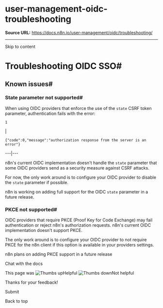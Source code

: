 # user-management-oidc-troubleshooting

**Source URL:** https://docs.n8n.io/user-management/oidc/troubleshooting/

---

Skip to content 

[ ](https://github.com/n8n-io/n8n-docs/edit/main/docs/user-management/oidc/troubleshooting.md "Edit this page")

# Troubleshooting OIDC SSO#

## Known issues#

### State parameter not supported#

When using OIDC providers that enforce the use of the `state` CSRF token parameter, authentication fails with the error:
    
    
    1

| 
    
    
    {"code":0,"message":"authorization response from the server is an error"}
      
  
---|---  
  
n8n's current OIDC implementation doesn't handle the `state` parameter that some OIDC providers send as a security measure against CSRF attacks.

For now, the only work around is to configure your OIDC provider to disable the `state` parameter if possible.

n8n is working on adding full support for the OIDC `state` parameter in a future release.

### PKCE not supported#

OIDC providers that require PKCE (Proof Key for Code Exchange) may fail authentication or reject n8n's authorization requests. n8n's current OIDC implementation doesn't support PKCE.

The only work around is to configure your OIDC provider to not require PKCE for the n8n client if this option is available in your providers settings. 

n8n plans on adding PKCE support in a future release

Chat with the docs

This page was ![Thumbs up](/_images/assets/thumb_up.png)Helpful  ![Thumbs down](/_images/assets/thumb_down.png)Not helpful 

Thanks for your feedback! 

Submit 

Back to top